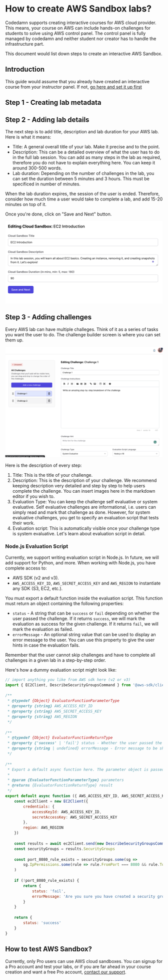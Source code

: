 # How to create AWS Sandbox labs?

Codedamn supports creating interactive courses for AWS cloud provider. This means, your course on AWS can include hands-on challenges for students to solve using AWS control panel. The control panel is fully managed by codedamn and neither student nor creator has to handle the infrastructure part.

This document would list down steps to create an interactive AWS Sandbox.

## Introduction

This guide would assume that you already have created an interactive course from your instructor panel. If not, [go here and set it up first](https://codedamn.com/instructor/interactive-courses)

## Step 1 - Creating lab metadata

<!--@include: ./../_components/CloudLabMetadata.md-->

## Step 2 - Adding lab details

The next step is to add title, description and lab duration for your AWS lab. Here is what it means:

-   Title: A general overall title of your lab. Make it precise and to the point.
-   Description: This can be a detailed overview of what the user has to do in the full lab session. You can add as many steps in the lab as required, therefore you do not have to explain everything here. You can keep it around 300-500 words.
-   Lab duration: Depending on the number of challenges in the lab, you can set the duration between 5 minutes and 3 hours. This must be specificed in number of minutes.

When the lab duration expires, the session of the user is ended. Therefore, consider how much time a user would take to complete a lab, and add 15-20 minutes on top of it.

Once you're done, click on "Save and Next" button.

![](/images/aws/intro-box.png)

## Step 3 - Adding challenges

Every AWS lab can have multiple challeges. Think of it as a series of tasks you want the user to do. The challenge builder screen is where you can set them up.

![](/images/aws/challenges-screen.png)

Here is the description of every step:

1. Title: This is the title of your challenge.
2. Description: This is the description of your challenge. We recommend keeping description very detailed and step by step to help users complete the challenge. You can insert images here in the markdown editor if you wish to.
3. Evaluation Type: You can keep the challenge self evaluative or system evaluative. Self evaluative challenges are informational, i.e. users can simply read and mark that challenge as done. However, for system evaluative challenges, you get to specify an evaluation script that tests their work.
4. Evaluation script: This is automatically visible once your challenge type is system evaluative. Let's learn about evaluation script in detail.

### Node.js Evaluation Script

Currently, we support writing evaluation script in Node.js. In future, we will add support for Python, and more. When working with Node.js, you have complete access to:

-   AWS SDK (v2 and v3).
-   `AWS_ACCESS_KEY_ID`, `AWS_SECRET_ACCESS_KEY` and `AWS_REGION` to instantiate any SDK (S3, EC2, etc.).

You must export a default function inside the evaluation script. This function must return an object containing the following properties:

- `status` - A string that can be `success` or `fail` depending on whether the user passed the challenge. If it returns `success`, we will mark the evaluation as success for the given challenge. If it returns `fail`, we will mark the evaluation as failed.
- `errorMessage` - An optional string value that can be used to display an error message to the user. You can use this property to give the user hints in case the evaluation fails.

Remember that the user cannot skip challenges and have to complete all challenges in a given lab in a step-by-step order.

Here's how a dummy evaluation script might look like:

```js
// import anything you like from AWS sdk here (v2 or v3)
import { EC2Client, DescribeSecurityGroupsCommand } from '@aws-sdk/client-ec2'

/**
 * @typedef {Object} EvaluatorFunctionParameterType
 * @property {string} AWS_ACCESS_KEY_ID
 * @property {string} AWS_SECRET_ACCESS_KEY
 * @property {string} AWS_REGION
 */

/**
 * @typedef {Object} EvaluatorFunctionReturnType
 * @property {'success' | 'fail'} status - Whether the user passed the challenge
 * @property {string | undefined} errorMessage - Error message to be shown to the user if the evaluation failed
 */

/**
 * Export a default async function here. The parameter object is passed by codedamn when calling your function
 *
 * @param {EvaluatorFunctionParameterType} parameters
 * @returns {EvaluatorFunctionReturnType} result
 */
export default async function ({ AWS_ACCESS_KEY_ID, AWS_SECRET_ACCESS_KEY, AWS_REGION }) {
	const ec2Client = new EC2Client({
		credentials: {
			accessKeyId: AWS_ACCESS_KEY_ID,
			secretAccessKey: AWS_SECRET_ACCESS_KEY
		},
		region: AWS_REGION
	})

	const results = await ec2Client.send(new DescribeSecurityGroupsCommand({}))
	const securityGroups = results.SecurityGroups

	const port_8080_rule_exists = securityGroups.some(sg =>
		sg.IpPermissions.some(rule => rule.FromPort === 8080 && rule.ToPort === 8080)
	)

	if (!port_8080_rule_exists) {
		return {
			status: 'fail',
			errorMessage: 'Are you sure you have created a security group allowing port 8080?'
		}
	}

	return {
		status: 'success'
	}
}
```

## How to test AWS Sandbox?

Currently, only Pro users can use AWS cloud sandboxes. You can signup for a Pro account and test your labs, or if you are far ahead in your course creation and want a free Pro account, <a href="https://codedamn.com/contact">contact our support</a>.
